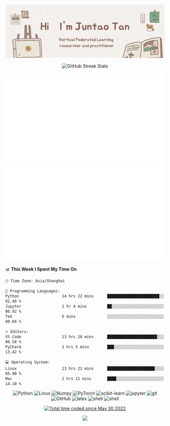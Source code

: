
<!--
**tanjuntao/tanjuntao** is a ✨ _special_ ✨ repository because its `README.md` (this file) appears on your GitHub profile.

Here are some ideas to get you started:

- 🔭 I’m currently working on ...
- 🌱 I’m currently learning ...
- 👯 I’m looking to collaborate on ...
- 🤔 I’m looking for help with ...
- 💬 Ask me about ...
- 📫 How to reach me: ...
- 😄 Pronouns: ...
- ⚡ Fun fact: ...
-->

<!-- ############# OLD ################# -->
<!-- [![tanjuntao's github stats](https://github-readme-stats.vercel.app/api?username=tanjuntao&show_icons=true&count_private=true)](https://github.com/anuraghazra/github-readme-stats) -->


![](new_header.png)

<!-- PROFILE VIEW 
<p align="center">  
  <strong>
    <img src="https://komarev.com/ghpvc/?username=tanjuntaos&amp;color=0066ff"/>
  </strong> 
</p>
-->


<!-- STREAK STATS -->
<p align="center"> 
    <img src="https://github-readme-streak-stats.herokuapp.com?user=tanjuntao&amp;theme=leafy&amp;date_format=j%20M%5B%20Y%5D&amp;ring=047884&amp;sideNums=06ACBD&amp;dates=06ACBD&amp;currStreakNum=08E8FF&amp;currStreakLabel=08E8FF&amp;background=ffffff00&amp;hide_border=true" alt="GitHub Streak Stats"/>
    <br>
</p>


<!-- STATS -->
<a href="https://github.com/tanjuntao/github-stats">
  <p align='center'>
    <img src="https://github.com/tanjuntao/github-stats/blob/master/generated/overview.svg"/>
    <img src="https://github.com/tanjuntao/github-stats/blob/master/generated/languages.svg"/>
  </p>
</a>


<!-- https://github.com/anmol098/waka-readme-stats  -->
<!--START_SECTION:waka-->
📊 **This Week I Spent My Time On** 

```text
🕑︎ Time Zone: Asia/Shanghai

💬 Programming Languages: 
Python                   14 hrs 22 mins      ███████████████████████░░   92.40 % 
Jupyter                  1 hr 4 mins         ██░░░░░░░░░░░░░░░░░░░░░░░   06.92 % 
TeX                      6 mins              ░░░░░░░░░░░░░░░░░░░░░░░░░   00.68 % 

🔥 Editors: 
VS Code                  13 hrs 28 mins      ██████████████████████░░░   86.58 % 
PyCharm                  2 hrs 5 mins        ███░░░░░░░░░░░░░░░░░░░░░░   13.42 % 

💻 Operating System: 
Linux                    13 hrs 22 mins      █████████████████████░░░░   85.90 % 
Mac                      2 hrs 11 mins       ████░░░░░░░░░░░░░░░░░░░░░   14.10 % 
```


<!--END_SECTION:waka-->


<!-- SKILLS -->
<p align="center">
  <img alt='Python' src='https://img.shields.io/badge/Python-3776AB?style=for-the-badge&logo=python&logoColor=white'/>
  <img alt='Linux' src='https://img.shields.io/badge/Linux-FCC624?style=for-the-badge&logo=linux&logoColor=black'/>
  <img alt='Numpy' src="https://img.shields.io/badge/numpy-%23013243.svg?style=for-the-badge&logo=numpy&logoColor=white"/>
  <img alt='PyTorch' src="https://img.shields.io/badge/PyTorch-%23EE4C2C.svg?style=for-the-badge&logo=PyTorch&logoColor=white"/>
  <img alt='scikit-learn' src="https://img.shields.io/badge/scikit--learn-%23F7931E.svg?style=for-the-badge&logo=scikit-learn&logoColor=white"/>
  <img alt='jupyter' src="https://img.shields.io/badge/jupyter-%23FA0F00.svg?style=for-the-badge&logo=jupyter&logoColor=white"/>
  <img alt='git' src="https://img.shields.io/badge/git-%23F05033.svg?style=for-the-badge&logo=git&logoColor=white"/>
  <img alt='GitHub' src="https://img.shields.io/badge/github-%23121011.svg?style=for-the-badge&logo=github&logoColor=white"/>
  <img alt='latex' src="https://img.shields.io/badge/latex-%23008080.svg?style=for-the-badge&logo=latex&logoColor=white"/>
  <img alt='shell' src="https://img.shields.io/badge/shell_script-%23121011.svg?style=for-the-badge&logo=gnu-bash&logoColor=white"/>
  <img alt='shell' src="https://img.shields.io/badge/Flask-000000?style=for-the-badge&logo=flask&logoColor=white"/>

</p>
  

<!-- SOCIAL NETWORK -->
<!-- 
<p align='center'>
  <a href="https://www.linkedin.com/in/gasytalk-ml/">
    <img height='35' width='35' src="https://github.com/rootkit7628/rootkit7628/blob/main/img/in.png"/>
  </a>

  <a href="https://www.facebook.com/gasytalk.ml">
    <img height='35' width='35' src="https://github.com/rootkit7628/rootkit7628/blob/main/img/facebook.png"/>
  </a> <br><br>
</p>
-->


<!-- Linux Typing -->
<!--
<p align="center" style="background: #1c1c1c;">  
  <img src="https://readme-typing-svg.herokuapp.com?font=product+sans&amp;color=06ACBD&amp;center=true&amp;lines=%24%20sudo%20apt%20install%20brain&amp;duration=7000">
</p>
-->

<p align="center">
  <a href="https://wakatime.com/@8aef6bb9-0443-49a8-b064-b67582c4ffdd"><img src="https://wakatime.com/badge/user/8aef6bb9-0443-49a8-b064-b67582c4ffdd.svg" alt="Total time coded since May 30 2022" /></a>
</p>

<!-- Visitor -->
<p align="center">
  <img src="https://api.visitorbadge.io/api/VisitorHit?user=tanjuntao&repo=tanjuntao&countColor=%2308E8FF"/>
</p>

